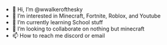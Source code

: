 - 👋 Hi, I’m @wwalkerofthesky
- 👀 I’m interested in Minecraft, Fortnite, Roblox, and Youtube
- 🌱 I’m currently learning School stuff
- 💞️ I’m looking to collaborate on nothing but minecraft
- 📫 How to reach me discord or email

<!---
wwalkerofthesky/wwalkerofthesky is a ✨ special ✨ repository because its `README.md` (this file) appears on your GitHub profile.
You can click the Preview link to take a look at your changes.
--->
